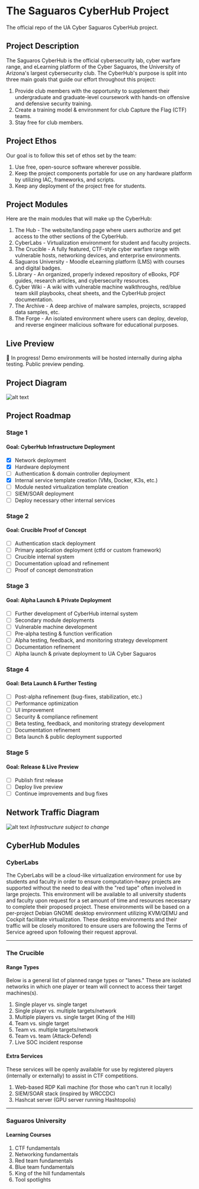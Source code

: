 # The Saguaros CyberHub Project

The official repo of the UA Cyber Saguaros CyberHub project.

## Project Description

The Saguaros CyberHub is the official cybersecurity lab, cyber warfare range, and eLearning platform of the Cyber Saguaros, the University of Arizona's largest cybersecurity club. The CyberHub's purpose is split into three main goals that guide our effort throughout this project:

1. Provide club members with the opportunity to supplement their undergraduate and graduate-level coursework with hands-on offensive and defensive security training.
2. Create a training model & environment for club Capture the Flag (CTF) teams.
3. Stay free for club members.

## Project Ethos

Our goal is to follow this set of ethos set by the team:

1. Use free, open-source software wherever possible.
2. Keep the project components portable for use on any hardware platform by utilizing IAC, frameworks, and scripts.
3. Keep any deployment of the project free for students.

## Project Modules

Here are the main modules that will make up the CyberHub:

1. The Hub - The website/landing page where users authorize and get access to the other sections of the CyberHub.
2. CyberLabs - Virtualization environment for student and faculty projects.
3. The Crucible - A fully featured, CTF-style cyber warfare range with vulnerable hosts, networking devices, and enterprise environments.
4. Saguaros University - Moodle eLearning platform (LMS) with courses and digital badges.
5. Library - An organized, properly indexed repository of eBooks, PDF guides, research articles, and cybersecurity resources.
6. Cyber Wiki - A wiki with vulnerable machine walkthroughs, red/blue team skill playbooks, cheat sheets, and the CyberHub project documentation.
7. The Archive - A deep archive of malware samples, projects, scrapped data samples, etc.
8. The Forge - An isolated environment where users can deploy, develop, and reverse engineer malicious software for educational purposes.

## Live Preview

🚧 In progress! Demo environments will be hosted internally during alpha testing. Public preview pending.

## Project Diagram

![alt text](https://github.com/echumley/Saguaros-CyberHub/blob/main/resources/CyberHub-Architecture.png?raw=true)

## Project Roadmap

### Stage 1

#### Goal: CyberHub Infrastructure Deployment

- [x] Network deployment
- [x] Hardware deployment
- [ ] Authentication & domain controller deployment
- [x] Internal service template creation (VMs, Docker, K3s, etc.)
- [ ] Module nested virtualization template creation
- [ ] SIEM/SOAR deployment
- [ ] Deploy necessary other internal services

### Stage 2

#### Goal: Crucible Proof of Concept

- [ ] Authentication stack deployment
- [ ] Primary application deployment (ctfd or custom framework)
- [ ] Crucible internal system
- [ ] Documentation upload and refinement
- [ ] Proof of concept demonstration

### Stage 3

#### Goal: Alpha Launch & Private Deployment

- [ ] Further development of CyberHub internal system
- [ ] Secondary module deployments
- [ ] Vulnerable machine development
- [ ] Pre-alpha testing & function verification
- [ ] Alpha testing, feedback, and monitoring strategy development
- [ ] Documentation refinement
- [ ] Alpha launch & private deployment to UA Cyber Saguaros

### Stage 4

#### Goal: Beta Launch & Further Testing

- [ ] Post-alpha refinement (bug-fixes, stabilization, etc.)
- [ ] Performance optimization
- [ ] UI improvement
- [ ] Security & compliance refinement
- [ ] Beta testing, feedback, and monitoring strategy development
- [ ] Documentation refinement
- [ ] Beta launch & public deployment supported

### Stage 5

#### Goal: Release & Live Preview

- [ ] Publish first release
- [ ] Deploy live preview
- [ ] Continue improvements and bug fixes

## Network Traffic Diagram

![alt text](https://github.com/echumley/Saguaros-CyberHub/blob/main/resources/CyberHub%20Traffick%20v1.1.png?raw=true)
*Infrastructure subject to change*

## CyberHub Modules

### CyberLabs

The CyberLabs will be a cloud-like virtualization environment for use by students and faculty in order to ensure computation-heavy projects are supported without the need to deal with the  "red tape" often involved in large projects. This environment will be available to all university students and faculty upon request for a set amount of time and resources necessary to complete their proposed project. These environments will be based on a per-project Debian GNOME desktop environment utilizing KVM/QEMU and Cockpit facilitate virtualization. These desktop environments and their traffic will be closely monitored to ensure users are following the Terms of Service agreed upon following their request approval.

---

### The Crucible

#### Range Types

Below is a general list of planned range types or "lanes." These are isolated networks in which one player or team will connect to access their target machines(s).

1. Single player vs. single target
2. Single player vs. multiple targets/network
3. Multiple players vs. single target (King of the Hill)
4. Team vs. single target
5. Team vs. multiple targets/network
6. Team vs. team (Attack-Defend)
7. Live SOC incident response

#### Extra Services

These services will be openly available for use by registered players (internally or externally) to assist in CTF competitions.

1. Web-based RDP Kali machine (for those who can't run it locally)
2. SIEM/SOAR stack (inspired by WRCCDC)
3. Hashcat server (GPU server running Hashtopolis)

---

### Saguaros University

#### Learning Courses

1. CTF fundamentals
2. Networking fundamentals
3. Red team fundamentals
4. Blue team fundamentals
5. King of the hill fundamentals
6. Tool spotlights
